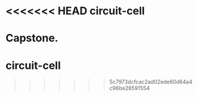 <<<<<<< HEAD
circuit-cell
============

Capstone.  
=======
# circuit-cell
>>>>>>> 5c7973dcfcac2ad02ede60d64a4c96be28591554
